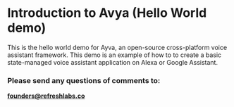 # Introduction to Avya (Hello World demo)

This is the hello world demo for Ayva, an open-source cross-platform voice assistant framework. This demo is an example of how to to create a basic state-managed voice assistant application on Alexa or Google Assistant. 

### Please send any questions of comments to:
<b>founders@refreshlabs.co</b>